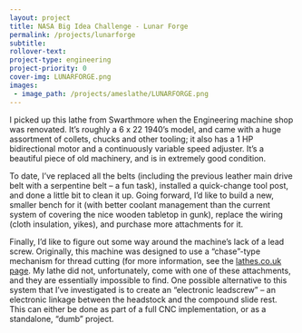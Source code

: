 ```yaml
---
layout: project
title: NASA Big Idea Challenge - Lunar Forge
permalink: /projects/lunarforge
subtitle:
rollover-text:
project-type: engineering
project-priority: 0
cover-img: LUNARFORGE.png
images:
 - image_path: /projects/ameslathe/LUNARFORGE.png
---
```


I picked up this lathe from Swarthmore when the Engineering machine shop was renovated. It’s roughly a 6 x 22 1940’s model, and came with a huge assortment of collets, chucks and other tooling; it also has a 1 HP bidirectional motor and a continuously variable speed adjuster. It’s a beautiful piece of old machinery, and is in extremely good condition.

To date, I’ve replaced all the belts (including the previous leather main drive belt with a serpentine belt – a fun task), installed a quick-change tool post, and done a little bit to clean it up. Going forward, I’d like to build a new, smaller bench for it (with better coolant management than the current system of covering the nice wooden tabletop in gunk), replace the wiring (cloth insulation, yikes), and purchase more attachments for it.

Finally, I’d like to figure out some way around the machine’s lack of a lead screw. Originally, this machine was designed to use a “chase”-type mechanism for thread cutting (for more information, see the [lathes.co.uk page](http://www.lathes.co.uk/ames/index.html). My lathe did not, unfortunately, come with one of these attachments, and they are essentially impossible to find. One possible alternative to this system that I’ve investigated is to create an “electronic leadscrew” – an electronic linkage between the headstock and the compound slide rest. This can either be done as part of a full CNC implementation, or as a standalone, “dumb” project.